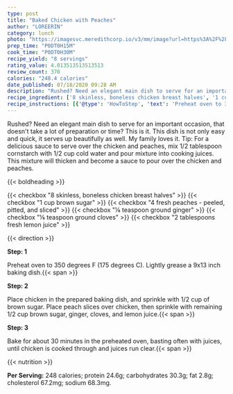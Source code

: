 ```yaml
---
type: post
title: "Baked Chicken with Peaches"
author: "LOREERIN"
category: lunch
photo: "https://imagesvc.meredithcorp.io/v3/mm/image?url=https%3A%2F%2Fimages.media-allrecipes.com%2Fuserphotos%2F2263689.jpg"
prep_time: "P0DT0H15M"
cook_time: "P0DT0H30M"
recipe_yield: "8 servings"
rating_value: 4.013513513513513
review_count: 370
calories: "248.4 calories"
date_published: 07/18/2020 09:28 AM
description: "Rushed? Need an elegant main dish to serve for an important occasion, that doesn't take a lot of preparation or time? This is it. This dish is not only easy and quick, it serves up beautifully as well. My family loves it. Tip: For a delicious sauce to serve over the chicken and peaches, mix 1/2 tablespoon cornstarch with 1/2 cup cold water and pour mixture into cooking juices. This mixture will thicken and become a sauce to pour over the chicken and peaches."
recipe_ingredient: ['8 skinless, boneless chicken breast halves', '1 cup brown sugar', '4 fresh peaches - peeled, pitted, and sliced', '⅛ teaspoon ground ginger', '⅛ teaspoon ground cloves', '2 tablespoons fresh lemon juice']
recipe_instructions: [{'@type': 'HowToStep', 'text': 'Preheat oven to 350 degrees F (175 degrees C). Lightly grease a 9x13 inch baking dish.\n'}, {'@type': 'HowToStep', 'text': 'Place chicken in the prepared baking dish, and sprinkle with 1/2 cup of brown sugar. Place peach slices over chicken, then sprinkle with remaining 1/2 cup brown sugar, ginger, cloves, and lemon juice.\n'}, {'@type': 'HowToStep', 'text': 'Bake for about 30 minutes in the preheated oven, basting often with juices, until chicken is cooked through and juices run clear.\n'}]
---
```


Rushed? Need an elegant main dish to serve for an important occasion, that doesn't take a lot of preparation or time? This is it. This dish is not only easy and quick, it serves up beautifully as well. My family loves it. Tip: For a delicious sauce to serve over the chicken and peaches, mix 1/2 tablespoon cornstarch with 1/2 cup cold water and pour mixture into cooking juices. This mixture will thicken and become a sauce to pour over the chicken and peaches. 

{{< boldheading >}}

{{< checkbox "8  skinless, boneless chicken breast halves" >}}
{{< checkbox "1 cup brown sugar" >}}
{{< checkbox "4  fresh peaches - peeled, pitted, and sliced" >}}
{{< checkbox "⅛ teaspoon ground ginger" >}}
{{< checkbox "⅛ teaspoon ground cloves" >}}
{{< checkbox "2 tablespoons fresh lemon juice" >}}


{{< direction >}}

**Step: 1**

Preheat oven to 350 degrees F (175 degrees C). Lightly grease a 9x13 inch baking dish.{{< span >}}

**Step: 2**

Place chicken in the prepared baking dish, and sprinkle with 1/2 cup of brown sugar. Place peach slices over chicken, then sprinkle with remaining 1/2 cup brown sugar, ginger, cloves, and lemon juice.{{< span >}}

**Step: 3**

Bake for about 30 minutes in the preheated oven, basting often with juices, until chicken is cooked through and juices run clear.{{< span >}}

{{< nutrition >}}

**Per Serving:** 248 calories; protein 24.6g; carbohydrates 30.3g; fat 2.8g; cholesterol 67.2mg; sodium 68.3mg.